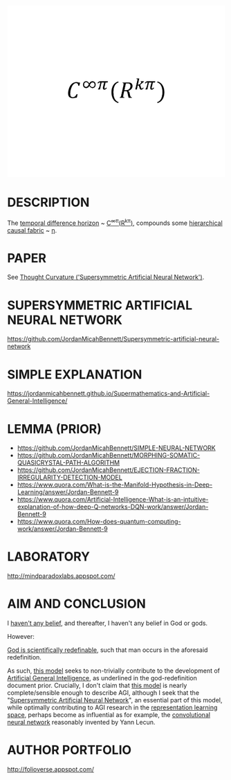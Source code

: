 ![Alt text](https://github.com/JordanMicahBennett/God/blob/master/source%20code/data/images/GodV2.png "default page")






DESCRIPTION
============================================
The [temporal difference horizon](https://en.wikipedia.org/wiki/Bellman_equation) ~ [C<sup>∞π</sup>(R<sup>kπ</sup>)](https://www.researchgate.net/publication/316586028_Thought_Curvature_An_underivative_hypothesis), compounds some [hierarchical causal fabric](http://ir.uiowa.edu/cgi/viewcontent.cgi?article=2035&context=etd) ~ [η](https://en.m.wikipedia.org/wiki/Direct_numerical_simulation).








PAPER 
============================================
See [Thought Curvature ('Supersymmetric Artificial Neural Network')](https://www.researchgate.net/publication/316586028_Thought_Curvature_An_underivative_hypothesis).




SUPERSYMMETRIC ARTIFICIAL NEURAL NETWORK
==============================================
https://github.com/JordanMicahBennett/Supersymmetric-artificial-neural-network





SIMPLE EXPLANATION
============================================
https://jordanmicahbennett.github.io/Supermathematics-and-Artificial-General-Intelligence/














LEMMA (PRIOR)
============================================
* https://github.com/JordanMicahBennett/SIMPLE-NEURAL-NETWORK
* https://github.com/JordanMicahBennett/MORPHING-SOMATIC-QUASICRYSTAL-PATH-ALGORITHM
* https://github.com/JordanMicahBennett/EJECTION-FRACTION-IRREGULARITY-DETECTION-MODEL
* https://www.quora.com/What-is-the-Manifold-Hypothesis-in-Deep-Learning/answer/Jordan-Bennett-9
* https://www.quora.com/Artificial-Intelligence-What-is-an-intuitive-explanation-of-how-deep-Q-networks-DQN-work/answer/Jordan-Bennett-9
* https://www.quora.com/How-does-quantum-computing-work/answer/Jordan-Bennett-9









LABORATORY
============================================
http://mindparadoxlabs.appspot.com/












AIM AND CONCLUSION
============================================
I [haven't any belief](http://non-beliefism-info.appspot.com/), and thereafter, I haven't any belief in God or gods. 


However:


[God is scientifically redefinable](https://www.researchgate.net/publication/316662636_A_scientific_redefinition_of_God_by_an_atheist), such that man occurs in the aforesaid redefinition.

As such, [this model](https://github.com/JordanMicahBennett/God) seeks to non-trivially contribute to the development of [Artificial General Intelligence](https://en.wikipedia.org/wiki/Artificial_general_intelligence), as underlined in the god-redefinition document prior. Crucially, I don't claim that [this model](https://github.com/JordanMicahBennett/God) is nearly complete/sensible enough to describe AGI, although I seek that the "[Supersymmetric Artificial Neural Network](https://github.com/JordanMicahBennett/Supersymmetric-artificial-neural-network)", an essential part of this model, while optimally contributing to AGI research in the [representation learning space](https://en.wikipedia.org/wiki/Feature_learning), perhaps become as influential as for example, the [convolutional neural network](https://en.wikipedia.org/wiki/Convolutional_neural_network) reasonably invented by Yann Lecun.















AUTHOR PORTFOLIO
============================================
http://folioverse.appspot.com/
